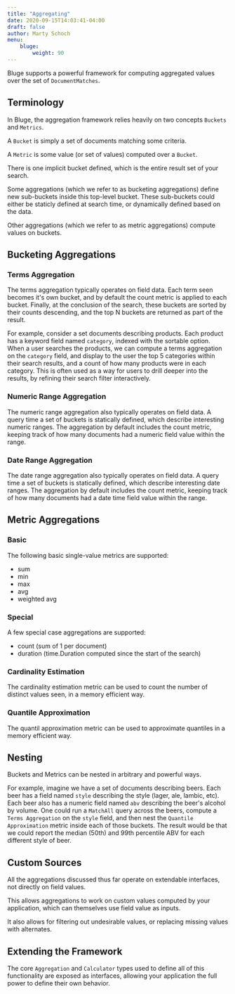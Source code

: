 ```yaml
---
title: "Aggregating"
date: 2020-09-15T14:03:41-04:00
draft: false
author: Marty Schoch
menu:
    bluge:
        weight: 90
---
```


Bluge supports a powerful framework for computing aggregated values over the set of `DocumentMatches`.

## Terminology

In Bluge, the aggregation framework relies heavily on two concepts `Buckets` and `Metrics`.

A `Bucket` is simply a set of documents matching some criteria.

A `Metric` is some value (or set of values) computed over a `Bucket`.

There is one implicit bucket defined, which is the entire result set of your search.

Some aggregations (which we refer to as bucketing aggregations) define new sub-buckets inside this top-level bucket.  These sub-buckets could either be staticly defined at search time, or dynamically defined based on the data.

Other aggregations (which we refer to as metric aggregations) compute values on buckets.

## Bucketing Aggregations

### Terms Aggregation

The terms aggregation typically operates on field data.  Each term seen becomes it's own bucket, and by default the count metric is applied to each bucket.  Finally, at the conclusion of the search, these buckets are sorted by their counts descending, and the top N buckets are returned as part of the result.

For example, consider a set documents describing products.  Each product has a keyword field named `category`, indexed with the sortable option.  When a user searches the products, we can compute a terms aggregation on the `category` field, and display to the user the top 5 categories within their search results, and a count of how many products were in each category.  This is often used as a way for users to drill deeper into the results, by refining their search filter interactively.

### Numeric Range Aggregation

The numeric range aggregation also typically operates on field data.  A query time a set of buckets is statically defined, which describe interesting numeric ranges.  The aggregation by default includes the count metric, keeping track of how many documents had a numeric field value within the range.

### Date Range Aggregation

The date range aggregation also typically operates on field data.  A query time a set of buckets is statically defined, which describe interesting date ranges.  The aggregation by default includes the count metric, keeping track of how many documents had a date time field value within the range.

## Metric Aggregations

### Basic

The following basic single-value metrics are supported:

- sum
- min
- max
- avg
- weighted avg

### Special

A few special case aggregations are supported:

- count (sum of 1 per document)
- duration (time.Duration computed since the start of the search)

### Cardinality Estimation

The cardinality estimation metric can be used to count the number of distinct values seen, in a memory efficient way.

### Quantile Approximation

The quantil approximation metric can be used to approximate quantiles in a memory efficient way.

## Nesting

Buckets and Metrics can be nested in arbitrary and powerful ways.  

For example, imagine we have a set of documents describing beers.  Each beer has a field named `style` describing the style (lager, ale, lambic, etc).  Each beer also has a numeric field named `abv` describing the beer's alcohol by volume.  One could run a `MatchAll` query across the beers, compute a `Terms Aggregation` on the `style` field, and then nest the `Quantile Approximation` metric inside each of those buckets.  The result would be that we could report the median (50th) and 99th percentile ABV for each different style of beer.

## Custom Sources

All the aggregations discussed thus far operate on extendable interfaces, not directly on field values.

This allows aggregations to work on custom values computed by your application, which can themselves use field value as inputs.

It also allows for filtering out undesirable values, or replacing missing values with alternates.

## Extending the Framework

The core `Aggregation` and `Calculator` types used to define all of this functionality are exposed as interfaces, allowing your application the full power to define their own behavior. 